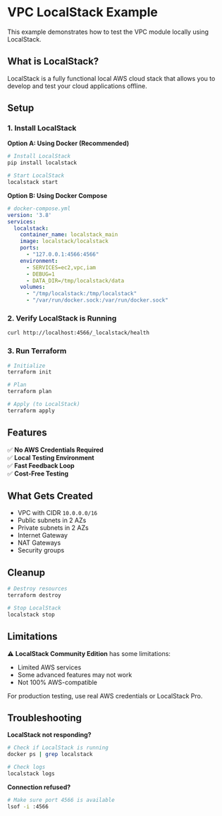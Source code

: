 # VPC LocalStack Example

This example demonstrates how to test the VPC module locally using LocalStack.

## What is LocalStack?

LocalStack is a fully functional local AWS cloud stack that allows you to develop and test your cloud applications offline.

## Setup

### 1. Install LocalStack

**Option A: Using Docker (Recommended)**
```bash
# Install LocalStack
pip install localstack

# Start LocalStack
localstack start
```

**Option B: Using Docker Compose**
```yaml
# docker-compose.yml
version: '3.8'
services:
  localstack:
    container_name: localstack_main
    image: localstack/localstack
    ports:
      - "127.0.0.1:4566:4566"
    environment:
      - SERVICES=ec2,vpc,iam
      - DEBUG=1
      - DATA_DIR=/tmp/localstack/data
    volumes:
      - "/tmp/localstack:/tmp/localstack"
      - "/var/run/docker.sock:/var/run/docker.sock"
```

### 2. Verify LocalStack is Running

```bash
curl http://localhost:4566/_localstack/health
```

### 3. Run Terraform

```bash
# Initialize
terraform init

# Plan
terraform plan

# Apply (to LocalStack)
terraform apply
```

## Features

✅ **No AWS Credentials Required**  
✅ **Local Testing Environment**  
✅ **Fast Feedback Loop**  
✅ **Cost-Free Testing**  

## What Gets Created

- VPC with CIDR `10.0.0.0/16`
- Public subnets in 2 AZs  
- Private subnets in 2 AZs
- Internet Gateway
- NAT Gateways
- Security groups

## Cleanup

```bash
# Destroy resources
terraform destroy

# Stop LocalStack
localstack stop
```

## Limitations

⚠️ **LocalStack Community Edition** has some limitations:
- Limited AWS services
- Some advanced features may not work
- Not 100% AWS-compatible

For production testing, use real AWS credentials or LocalStack Pro.

## Troubleshooting

**LocalStack not responding?**
```bash
# Check if LocalStack is running
docker ps | grep localstack

# Check logs
localstack logs
```

**Connection refused?**
```bash
# Make sure port 4566 is available
lsof -i :4566
```